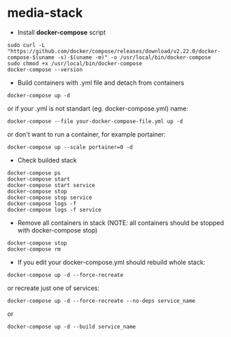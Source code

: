 # media-stack
- Install **docker-compose** script
```
sudo curl -L "https://github.com/docker/compose/releases/download/v2.22.0/docker-compose-$(uname -s)-$(uname -m)" -o /usr/local/bin/docker-compose
sudo chmod +x /usr/local/bin/docker-compose
docker-compose --version
```
 
- Build containers with .yml file and detach from containers
```
docker-compose up -d
```
or if your .yml is not standart (eg. docker-compose.yml) name:
```
docker-compose --file your-docker-compose-file.yml up -d
```
or don't want to run a container, for example portainer:
```
docker-compose up --scale portainer=0 -d
```

- Check builded stack
```
docker-compose ps
docker-compose start
docker-compose start service
docker-compose stop
docker-compose stop service
docker-compose logs -f
docker-compose logs -f service
```
- Remove all containers in stack (NOTE: all containers should be stopped with docker-compose stop)
```
docker-compose stop
docker-compose rm
```

- If you edit your docker-compose.yml should rebuild whole stack:
```
docker-compose up -d --force-recreate
```
or recreate just one of services:
```
docker-compose up -d --force-recreate --no-deps service_name
```
or
```
docker-compose up -d --build service_name
```
